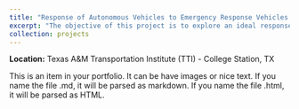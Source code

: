```yaml
---
title: "Response of Autonomous Vehicles to Emergency Response Vehicles (RAVEV)"
excerpt: "The objective of this project is to explore an ideal response action of an autonomous vehicle towards response vehicles in emergency scenarios using vision, sound and other sensors. I developed vision-based algorithms to reliably detect and track emergency vehicles from a video feed using image processing, machine learning, deep neural networks and other computer vison techniques. A Safe-D UTC sponsored project (https://rip.trb.org/view/1500797). The developments on this work is being published as a conference paper in SAE WCX 2019.<br/><img src='/images/ravev.png'>"
collection: projects
---
```


**Location:** Texas A&M Transportation Institute (TTI) - College Station, TX

This is an item in your portfolio. It can be have images or nice text. If you name the file .md, it will be parsed as markdown. If you name the file .html, it will be parsed as HTML. 